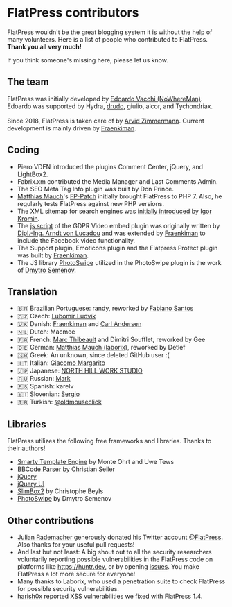 # FlatPress contributors
FlatPress wouldn't be the great blogging system it is without the help of many volunteers. Here is a list of people who contributed to FlatPress. __Thank you all very much!__

If you think someone's missing here, please let us know.

## The team
FlatPress was initially developed by [Edoardo Vacchi (NoWhereMan)](https://github.com/evacchi "github.com/evacchi"). Edoardo was supported by Hydra, [drudo](https://drudotec.wordpress.com/ "drudotec.wordpress.com"), giulio, alcor, and Tychondriax.<br>
<br>
Since 2018, FlatPress is taken care of by [Arvid Zimmermann](https://github.com/azett "github.com/azett"). Current development is mainly driven by [Fraenkiman](https://github.com/Fraenkiman).

## Coding
- Piero VDFN introduced the plugins Comment Center, jQuery, and LightBox2.
- Fabrix.xm contributed the Media Manager and Last Comments Admin.
- The SEO Meta Tag Info plugin was built by Don Prince.
- [Matthias Mauch](http://www.aadmm.org/)'s [FP-Patch](http://www.aadmm.org/fp-patch/) initially brought FlatPress to PHP 7. Also, he regularly tests FlatPress against new PHP versions.
- The XML sitemap for search engines was [initially introduced](https://www.igorkromin.net/index.php/2013/02/18/adding-a-google-compatible-sitemap-to-flatpress/) by [Igor Kromin](https://www.igorkromin.net/).
- The [js script](https://github.com/a-v-l/dsgvo-video-embed) of the GDPR Video embed plugin was originally written by [Dipl.-Ing. Arndt von Lucadou](https://www.lucadou.net/) and was extended by [Fraenkiman](https://github.com/Fraenkiman) to include the Facebook video functionality.
- The Support plugin, Emoticons plugin and the Flatpress Protect plugin was built by [Fraenkiman](https://github.com/Fraenkiman).
- The JS library [PhotoSwipe](http://photoswipe.com/) utilized in the PhotoSwipe plugin is the work of [Dmytro Semenov](https://dimsemenov.com/).

## Translation
- 🇧🇷 Brazilian Portuguese: randy, reworked by [Fabiano Santos](https://github.com/fabianosantosnet)
- 🇨🇿 Czech: [Lubomír Ludvík](http://flatpress.cz/)
- 🇩🇰 Danish: [Fraenkiman](https://github.com/Fraenkiman) and [Carl Andersen](https://linuxcarl.dk/)
- 🇳🇱 Dutch: Macmee
- 🇫🇷 French: [Marc Thibeault](https://github.com/MarcThibeault) and Dimitri Soufflet, reworked by Gee
- 🇩🇪 German: [Matthias Mauch (laborix)](http://www.aadmm.org/), reworked by Detlef
- 🇬🇷 Greek: An unknown, since deleted GitHub user :(
- 🇮🇹 Italian: [Giacomo Margarito](https://github.com/eagleman)
- 🇯🇵 Japanese: [NORTH HILL WORK STUDIO](https://nhws.localinfo.jp/)
- 🇷🇺 Russian: [Mark](https://github.com/cosmopolityan)
- 🇪🇸 Spanish: karelv
- 🇸🇮 Slovenian: [Sergio](https://github.com/developersorli)
- 🇹🇷 Turkish: [@oldmouseclick](https://github.com/oldmouseclick)

## Libraries
FlatPress utilizes the following free frameworks and libraries. Thanks to their authors!
- [Smarty Template Engine](https://www.smarty.net/) by Monte Ohrt and Uwe Tews
- [BBCode Parser](http://christian-seiler.de/projekte/php/bbcode/) by Christian Seiler
- [jQuery](https://jquery.com/)
- [jQuery UI](https://jqueryui.com/)
- [SlimBox2](https://www.digitalia.be/software/slimbox2/) by Christophe Beyls
- [PhotoSwipe](https://photoswipe.com/) by Dmytro Semenov

## Other contributions
- [Julian Rademacher](https://moortaube.de/) generously donated his Twitter account [@FlatPress](https://twitter.com/FlatPress). Also thanks for your useful pull requests!
- And last but not least: A big shout out to all the security researchers voluntarily reporting possible vulnerabilities in the FlatPress code on platforms like https://huntr.dev, or by opening [issues](https://github.com/flatpressblog/flatpress/issues). You make FlatPress a lot more secure for everyone!
- Many thanks to Laborix, who used a penetration suite to check FlatPress for possible security vulnerabilities.
- [harish0x](https://github.com/harish0x) reported XSS vulnerabilities we fixed with FlatPress 1.4.
